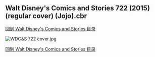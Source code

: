 ## Walt Disney's Comics and Stories 722 (2015) (regular cover) (Jojo).cbr


[回到 Walt Disney's Comics and Stories 目录](https://github.com/alicewish/markdown/blob/master/series/Walt-Disneys-Comics-Stories.md)


![WDC&S 722 cover.jpg](https://wx1.sinaimg.cn/large/6a9fdecaly1fson8y27i8j210o1konh4.jpg)

[回到 Walt Disney's Comics and Stories 目录](https://github.com/alicewish/markdown/blob/master/series/Walt-Disneys-Comics-Stories.md)

